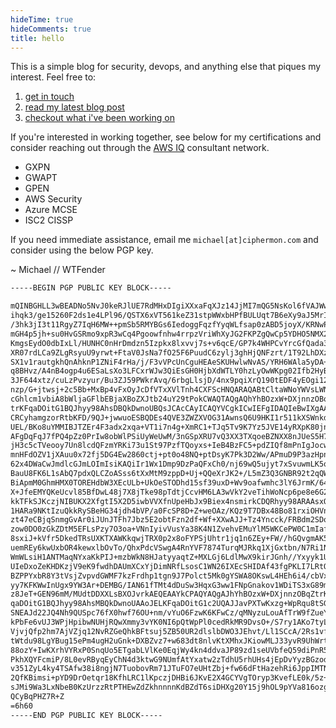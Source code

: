 ```yaml
---
hideTime: true
hideComments: true
title: hello
---
```

This is a simple blog for security, devops, and anything else that piques my interest. Feel free to:

1. [get in touch](https://twitter.com/WTFender)
2. [read my latest blog post](https://blog.wtfender.com)
3. [checkout what i've been working on](https://github.com/WTFender)

If you're interested in working together, see below for my certifications and consider reaching out through the [AWS IQ](https://iq.aws/e/mmcintyre5) consultant network.

- GXPN
- GWAPT
- GPEN
- AWS Security
- Azure MCSE
- ISC2 CISSP

If you need immediate assistance, email me `michael[at]ciphermon.com` and consider using the below PGP key.

~ Michael // WTFender

```txt
-----BEGIN PGP PUBLIC KEY BLOCK-----

mQINBGHLL3wBEADNo5NvJ0keRJlUE7RdMHxDIgiXXxaFqXJz14JjMI7mQG5NsKol6fVAJWwm
ihqk3/ge15260F2ds1e4LPl96/QSTX6xVT561keZ31stpWWxbHPfBULUqt7B6eXy9aJ5MrIP
/3hk3jI3t11RgyZ7IqH6MW++pmSb5RMYBGs6IedoggFqzfYyqWLfsap0zABD5joyX/KRNwPD
mGH4p5jh+su0HvGSRmo9xpR3wCq4Pgoowfnhw4rrpzVriWhXyJG2FKPZgQwCp5YDHO5NMX2w
KmgsEydO0dbIxLl/HUNHC0nHrDmdzn5Izpkx8lxvvj7s+v6qcE/GP7k4WHPCvYrcGfQada3H
XR07rdLCa9ZLgRsyuU9yrwt+FtaV0JsNa7fO25F6PuudC6zylj3ghHjQNFzrt/1T92LhDXzO
SX1v1rautgkhQnAhknP1ZNiF4rHa/j/F3vVPcUnCguHEAeSKUHwlwNvAS/YRH6WAla5yDA+O
q8BHvz/A4nB4ogp4u6ESaLsXo3LFCxrWJw3QiEsGH0HjbXdWTLY0hzLyOwWKpg02Ifb2HyB8
3JF644xtz/cuLzPvzyur/Bu3ZJ59PWkrAvq/6rbgLlsjD/4nx9pqiXrQ190tEDF4yEOgi123
nzp/G+jtwsj+2c5Bb+MxBp4vFxOyJcDfVTxXVlTnh4CXFScHNQARAQABtCltaWNoYWVsLWNp
cGhlcm1vbiA8bWljaGFlbEBjaXBoZXJtb24uY29tPokCWAQTAQgAQhYhBOzxW+DXjnnzOBqZ
trKFqaDOitG1BQJhyy98AhsDBQkDwnoUBQsJCAcCAyICAQYVCgkICwIEFgIDAQIeBwIXgAAK
CRCyhamgzorRtbKFD/9QJ+jwwuoESBQDEs4QVE3ZWZXVOG31AwnsQ6U9HKI1r511kXSWnkdE
UEL/BKo8uYMMIBJTZEr4F3adx2xqa+VT1i7n4g+XmRC1+TJq5Tv9K7Yz5JVE14yRXpK80jnf
AFgDqFqJ7fPQ4pZz0PrIw8obWlPSiUyWeUwM/3nGSpXRU7vQ3XX3TXqoeBZNXX8nJUeS5H7i
jH3c5cTVeooy7Un8lcdQFzmYRKi73u1St97PzfTQoyxs+IeB4BzFC5+pdZIQf8mPnIgJocw9
mnHFdOZV1jXAuu0x72fj5DG4Ew2860ctj+pt0o48NQ+ptDsyK7Pk3D2Ww/APmuD9P3azHpnL
62x4DWaCwJmdlcGJmLOImIsiKAQiIr1Wx1Dmp9DzPaQFxCh0/nj69wQ5ujyt7xSvuwmLK5q7
BauU8FK6L1sAbQ7pdxQLCZoASss6tXxMtM9zppD+Uj+QQeXrJK2+/L5mZ3Q3GNBR92t2qQWN
BiApmM0GhmHMX0TOREHdbW3XEcULb+UkOeSTODhd15sf39uxD+Wv9oafwmhc3lY6JrmK/64W
X+JfeEMYQKeUcvl85BfDwL48j7X8jTke98pTdtjCcvHM6LA3wVkY2veTihWoNcp6pe8e6G2m
kkTFkSJKczjNIBUKX2XfgtI5X2D5iwbVVXfnUpeHbJx9Biex4nsmirkCDQRhyy98ARAAsxQx
1HARa9NKtIzuQkkRySBeHG34jdh4bVP/a0FcSP8D+Z+weOAz/KQz9T7DBx48Bo81rxiOHVnh
zt47eCBjqSnmgGvAr0iJUnJTFh7Jbz5E2obtFzn2df+Wf+XXwAJJ+Tz4Yncck/FRBdm2SDod
zow0DO0zGkZDtM5EFLsPzy7O3oa+VNnIyivVusYa38K4N1ZvehvEMuYlM5WKCePW0C1mIaf2
8sxiJ+kVfr5DkedTRsUXKTXAWKkqwjTRX0p2x8oFYPSjUhtr1jq1n6ZEy+FW//hGQvgmAK5N
uemREy6kwUxbOR4kewxlbOvTo/QhxPdcVSwgA4RnYVF7874TurqMJRkq1XjGxtbn/N7Ri1Nw
WmWLsiH1ANTMaqNYxaKkPIJ+mzbWkN8HJatyyaqtZ+MXLGj6LdlMwX9kirJGnh//Yxyyk1Uv
UIeDxoZeKHDKzjV9eK9fwdhDAUmXCxYjDimNRfLsosC1WN26IXEcSHIDAf43fgPKLI7LRtOO
BZPPYxbR8Y3tVsjZvpvdGWMF7kzFrdhp1tgn9J7Polct5Mk0gYSWA8OKswL4HEh6i4/cbVxP
yy7KFKWwInUgx9YW3Ar+DEMBG/IAN61fTMt4dDuSw3HqxG3ww1FNpGnakov1WDiTS3xG89mj
z8JeT+GEN96mM/MUdtDDXXLsBXOJvrkAEQEAAYkCPAQYAQgAJhYhBOzxW+DXjnnzOBqZtrKF
qaDOitG1BQJhyy98AhsMBQkDwnoUAAoJELKFqaDOitG1c2UQAJJavPXTwKxzg+WpRqu8tSGX
SNEAJd22JQ4Nh9QUSpc76fX0hwf76OU+nm/vYuO6FzwK6KFwCz/qMNyzuLouAfTrW9fZueYu
kPbFe6vUJ3WPjHpibwNUHjRQwXmmy3vYK0NI6pQtWpPl0cedRkMR9DvsO+/S7ry1AKo7tyLS
VjvjQfp2hm7AjVZjq12NvRZGeQhkBFtsuj5ZB50UR2dlslbDWO3JEhvt/Ll1SCcA/2Rs1vfQ
tWtdu98LgYBug15ePm4ugH2uGnk+DXBZvz7+w683dt8nlvKtXMhxJKiowMLJ33yvR9UhWrtc
88ozY+IwKXrhVYRxP0SnqUo5ETgabLVlKe0EqjWy4kn4ddvaJP89zd1seUVbfeQ59diPnR5p
PkhXQYFcmiP/8L0evRByqEyChN4d3ktwG9NUmfAtYxatw2zTdhU5rhUHs4jEpDvYyzBGzod6
v351ZyL4ky4TSAfw38i8ngjN7TuobovRm71JTuFO7eUHtZbj+fw66dFtHazehRi6JppIMTNx
2QfKBimsi+pYD9DrOetqr18KfhLRC1lKpczjDHBi6JKvE2X4GCYVgTOryp3KvefLE0k/5z+H
sJMi9Wa3LxNbeB0KzUrzzRtPTHEwZdZkhnnnnKdBZdT6siDHXg20Y15j9hOL9pYVa816ozgZ
QCyBqPHZ7R+Z
=6h60
-----END PGP PUBLIC KEY BLOCK-----
```